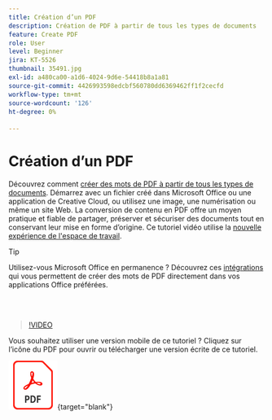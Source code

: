 ```yaml
---
title: Création d’un PDF
description: Création de PDF à partir de tous les types de documents
feature: Create PDF
role: User
level: Beginner
jira: KT-5526
thumbnail: 35491.jpg
exl-id: a480ca00-a1d6-4024-9d6e-54418b8a1a81
source-git-commit: 4426993598edcbf560780dd6369462ff1f2cecfd
workflow-type: tm+mt
source-wordcount: '126'
ht-degree: 0%

---
```


# Création d’un PDF

Découvrez comment [créer des mots de PDF à partir de tous les types de documents](https://www.adobe.com/fr/acrobat/online/convert-pdf.html). Démarrez avec un fichier créé dans Microsoft Office ou une application de Creative Cloud, ou utilisez une image, une numérisation ou même un site Web. La conversion de contenu en PDF offre un moyen pratique et fiable de partager, préserver et sécuriser des documents tout en conservant leur mise en forme d’origine. Ce tutoriel vidéo utilise la [nouvelle expérience de l&#39;espace de travail](new-workspace.md).

>[!TIP]
>
>Utilisez-vous Microsoft Office en permanence ? Découvrez ces [intégrations](../integrate/integrate-overview.md#microsoft) qui vous permettent de créer des mots de PDF directement dans vos applications Office préférées.

<br> 

>[!VIDEO](https://video.tv.adobe.com/v/35491?enablevpops&quality=12&learn=on&hidetitle=true)

Vous souhaitez utiliser une version mobile de ce tutoriel ? Cliquez sur l’icône du PDF pour ouvrir ou télécharger une version écrite de ce tutoriel.

[![Image de l&#39;icône du PDF](../assets/acrobat_PDF_96.png)](../assets/create_a_pdf.pdf){target="blank"}